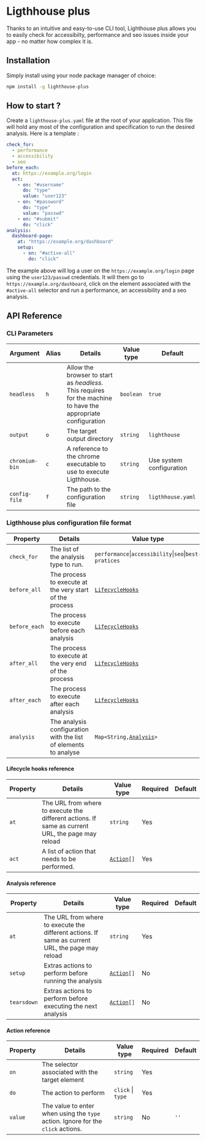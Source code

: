 # Ligthhouse plus

Thanks to an intuitive and easy-to-use CLI tool, Lighthouse plus allows you to easily check for accessibilty, performance and seo issues inside your app - no matter how complex it is.

## Installation

Simply install using your node package manager of choice:

```bash
npm install -g lighthouse-plus
```

## How to start ?

Create a `lighthouse-plus.yaml` file at the root of your application. This file will hold any most of the configuration and specification to run the desired analysis. Here is a template :

```yaml
check_for:
  - performance
  - accessibility
  - seo
before_each:
  at: https://example.org/login
  act:
    - on: "#username"
      do: "type"
      value: "user123"
    - on: "#password"
      do: "type"
      value: "passwd"
    - on: "#submit"
      do: "click"
analysis:
  dashboard-page:
    at: "https://example.org/dashboard"
    setup:
      - on: "#active-all"
        do: "click"
```

The example above will log a user on the `https://example.org/login` page using the `user123/passwd` credentials. It will them go to `https://example.org/dashboard`, click on the element associated with the `#active-all` selector and run a performance, an accessibility and a seo analysis.

## API Reference

### CLI Parameters

| Argument       | Alias | Details                                                                                                       | Value type | Default                  |
| -------------- | ----- | ------------------------------------------------------------------------------------------------------------- | ---------- | ------------------------ |
| `headless`     | `h`   | Allow the browser to start as _headless_. This requires for the machine to have the appropriate configuration | `boolean`  | `true`                   |
| `output`       | `o`   | The target output directory                                                                                   | `string`   | `lighthouse`             |
| `chromium-bin` | `c`   | A reference to the chrome executable to use to execute Ligthhouse.                                            | `string`   | Use system configuration |
| `config-file`  | `f`   | The path to the configuration file                                                                            | `string`   | `ligthhouse.yaml`        |

### Ligthhouse plus configuration file format

| Property      | Details                                                         | Value type                                             | Required | Default |
| ------------- | --------------------------------------------------------------- | ------------------------------------------------------ | -------- | ------- |
| `check_for`   | The list of the analysis type to run.                           | `performance`\|`accessibility`\|`seo`\|`best-pratices` | No       | All     |
| `before_all`  | The process to execute at the very start of the process         | [`LifecycleHooks`](#lifecycle-hooks-reference)         | No       |         |
| `before_each` | The process to execute before each analysis                     | [`LifecycleHooks`](#lifecycle-hooks-reference)         | No       |         |
| `after_all`   | The process to execute at the very end of the process           | [`LifecycleHooks`](#lifecycle-hooks-reference)         | No       |         |
| `after_each`  | The process to execute after each analysis                      | [`LifecycleHooks`](#lifecycle-hooks-reference)         | No       |         |
| `analysis`    | The analysis configuration with the list of elements to analyse | `Map<String,`[`Analysis`](#analysis-reference)`>`      | Yes      |         |

#### Lifecycle hooks reference

| Property | Details                                                                                          | Value type                        | Required | Default |
| -------- | ------------------------------------------------------------------------------------------------ | --------------------------------- | -------- | ------- |
| `at`     | The URL from where to execute the different actions. If same as current URL, the page may reload | `string`                          | Yes      |         |
| `act`    | A list of action that needs to be performed.                                                     | [`Action`](#action-reference)`[]` | Yes      |         |

#### Analysis reference

| Property    | Details                                                                                          | Value type                        | Required | Default |
| ----------- | ------------------------------------------------------------------------------------------------ | --------------------------------- | -------- | ------- |
| `at`        | The URL from where to execute the different actions. If same as current URL, the page may reload | `string`                          | Yes      |         |
| `setup`     | Extras actions to perform before running the analysis                                            | [`Action`](#action-reference)`[]` | No       |         |
| `tearsdown` | Extras actions to perform before executing the next analysis                                     | [`Action`](#action-reference)`[]` | No       |         |

#### Action reference

| Property | Details                                                                          | Value type        | Required | Default |
| -------- | -------------------------------------------------------------------------------- | ----------------- | -------- | ------- |
| `on`     | The selector associated with the target element                                  | `string`          | Yes      |         |
| `do`     | The action to perform                                                            | `click` \| `type` | Yes      |         |
| `value`  | The value to enter when using the `type` action. Ignore for the `click` actions. | `string`          | No       | `''`    |
